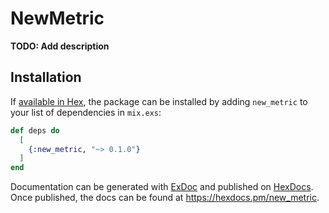 # NewMetric

**TODO: Add description**

## Installation

If [available in Hex](https://hex.pm/docs/publish), the package can be installed
by adding `new_metric` to your list of dependencies in `mix.exs`:

```elixir
def deps do
  [
    {:new_metric, "~> 0.1.0"}
  ]
end
```

Documentation can be generated with [ExDoc](https://github.com/elixir-lang/ex_doc)
and published on [HexDocs](https://hexdocs.pm). Once published, the docs can
be found at <https://hexdocs.pm/new_metric>.

